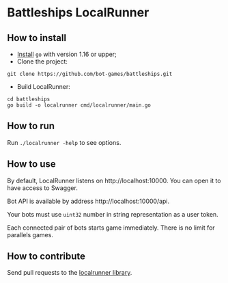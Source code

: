 # Battleships LocalRunner

## How to install

* [Install](https://go.dev/dl/) `go` with version 1.16 or upper; 
* Clone the project:
```shell
git clone https://github.com/bot-games/battleships.git
```
* Build LocalRunner:
```shell
cd battleships
go build -o localrunner cmd/localrunner/main.go
```

## How to run
Run `./localrunner -help` to see options.

## How to use
By default, LocalRunner listens on http://localhost:10000.
You can open it to have access to Swagger.

Bot API is available by address http://localhost:10000/api.

Your bots must use `uint32` number in string representation as a user token.

Each connected pair of bots starts game immediately. There is no limit for parallels games.

## How to contribute

Send pull requests to the [localrunner library](https://github.com/bot-games/localrunner).